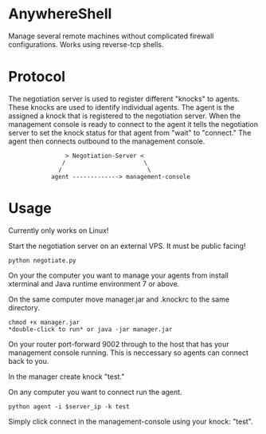 AnywhereShell
=============

Manage several remote machines without complicated firewall configurations. Works using reverse-tcp shells.

Protocol
=============
The negotiation server is used to register different "knocks" to agents. These knocks are used to identify individual agents. The agent is the assigned a knock that is registered to the negotiation server. When the management console is ready to connect to the agent it tells the negotiation server to set the knock status for that agent from "wait" to "connect." The agent then connects outbound to the management console.


                    > Negotiation-Server <
                   /                      \
                  /                        \
                agent -------------> management-console

Usage
=============
Currently only works on Linux!

Start the negotiation server on an external VPS. It must be public facing!

```
python negotiate.py
```
On your the computer you want to manage your agents from install xterminal and Java runtime environment 7 or above.

On the same computer move manager.jar and .knockrc to the same directory.
```
chmod +x manager.jar
*double-click to run* or java -jar manager.jar
```
On your router port-forward 9002 through to the host that has your management console running. This is neccessary so agents can connect back to you.

In the manager create knock "test."

On any computer you want to connect run the agent.
```
python agent -i $server_ip -k test
```
Simply click connect in the management-console using your knock: "test".
